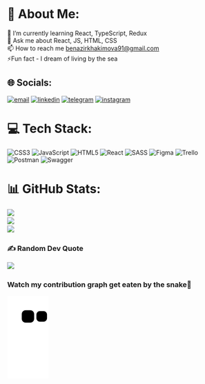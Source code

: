 # 💫 About Me:
🌱 I’m currently learning React, TypeScript, Redux<br> 💬 Ask me about React, JS, HTML, CSS<br> 📫 How to reach me benazirkhakimova91@gmail.com<br>⚡Fun fact  - I dream of living by the sea 


## 🌐 Socials: 
<a href="mailto:contatorafaballerini@gmail.com"><img src='https://img.shields.io/badge/Gmail-D14836?style=for-the-badge&logo=gmail&logoColor=white' alt='email'/></a>
<a href="https://www.linkedin.com/in/benazir-khakimova-161830238/"><img src="https://img.shields.io/badge/LinkedIn-0077B5?style=for-the-badge&logo=linkedin&logoColor=white" alt="linkedin"/></a>
<a href="https://t.me/i_am_benazir"><img src="https://img.shields.io/badge/Telegram-2CA5E0?style=for-the-badge&logo=telegram&logoColor=white" alt="telegram"/></a>
<a href="https://www.instagram.com/benazir.khakimova/"><img src="https://img.shields.io/badge/Instagram-E4405F?style=for-the-badge&logo=instagram&logoColor=white" alt="instagram"/></a>

# 💻 Tech Stack:
![CSS3](https://img.shields.io/badge/css3-%231572B6.svg?style=for-the-badge&logo=css3&logoColor=white) ![JavaScript](https://img.shields.io/badge/javascript-%23323330.svg?style=for-the-badge&logo=javascript&logoColor=%23F7DF1E) ![HTML5](https://img.shields.io/badge/html5-%23E34F26.svg?style=for-the-badge&logo=html5&logoColor=white) ![React](https://img.shields.io/badge/react-%2320232a.svg?style=for-the-badge&logo=react&logoColor=%2361DAFB) ![SASS](https://img.shields.io/badge/SASS-hotpink.svg?style=for-the-badge&logo=SASS&logoColor=white) 	![Figma](https://img.shields.io/badge/figma-%23F24E1E.svg?style=for-the-badge&logo=figma&logoColor=white) ![Trello](https://img.shields.io/badge/Trello-%23026AA7.svg?style=for-the-badge&logo=Trello&logoColor=white) ![Postman](https://img.shields.io/badge/Postman-FF6C37?style=for-the-badge&logo=postman&logoColor=white) ![Swagger](https://img.shields.io/badge/-Swagger-%23Clojure?style=for-the-badge&logo=swagger&logoColor=white)
# 📊 GitHub Stats:
![](https://github-readme-stats.vercel.app/api?username=benazirkhakimova&theme=radical&hide_border=false&include_all_commits=false&count_private=false)<br/>
![](https://github-readme-streak-stats.herokuapp.com/?user=benazirkhakimova&theme=radical&hide_border=false)<br/>
![](https://github-readme-stats.vercel.app/api/top-langs/?username=benazirkhakimova&theme=radical&hide_border=false&include_all_commits=false&count_private=false&layout=compact)

### ✍️ Random Dev Quote
![](https://quotes-github-readme.vercel.app/api?type=horizontal&theme=radical)

### Watch my contribution graph get eaten by the snake🐍
![Snake animation](https://github.com/benazirkhakimova/benazirkhakimova/blob/output/github-contribution-grid-snake.svg)

<!-- Proudly created with GPRM ( https://gprm.itsvg.in ) -->
